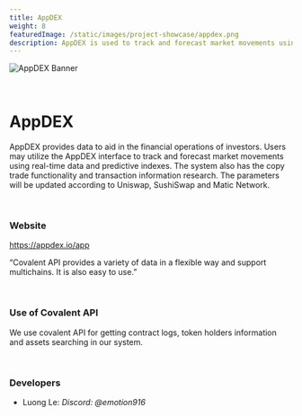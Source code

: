 ```yaml
---
title: AppDEX
weight: 8
featuredImage: /static/images/project-showcase/appdex.png
description: AppDEX is used to track and forecast market movements using real-time data and predictive indexes.
---
```


![AppDEX Banner](/static/images/project-showcase/banners/appdex.png)

&nbsp;
# AppDEX

AppDEX provides data to aid in the financial operations of investors. Users may utilize the AppDEX interface to track and forecast market movements using real-time data and predictive indexes. The system also has the copy trade functionality and transaction information research. The parameters will be updated according to Uniswap, SushiSwap and Matic Network.

&nbsp;

### Website
https://appdex.io/app

<Aside>

“Covalent API provides a variety of data in a flexible way and support multichains. It is also easy to use.”

</Aside>

&nbsp;
### Use of Covalent API
We use covalent API for getting contract logs, token holders information and assets searching in our system.

&nbsp;
### Developers

- Luong Le: *Discord: @emotion916*

